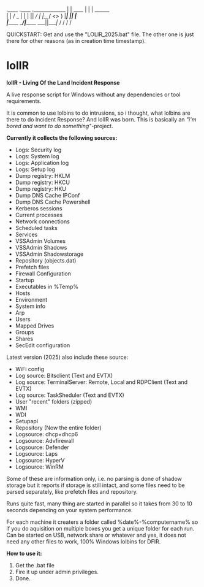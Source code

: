 .____          .____    ._____________ 
|    |    ____ |    |   |   \______   \
|    |   /  _ \|    |   |   ||       _/
|    |__(  <_> )    |___|   ||    |   \
|_______ \____/|_______ \___||____|_  /
        \/             \/           \/ 

QUICKSTART: Get and use the "LOLIR_2025.bat" file. The other one is just there for other reasons (as in creation time timestamp).

# lolIR
**lolIR - Living Of the Land Incident Response**

A live response script for Windows without any dependencies or tool requirements.

It is common to use lolbins to do intrusions, so i thought, what lolbins are there to do Incident Response?
And lolIR was born. This is basically an *"i'm bored and want to do something"*-project.

**Currently it collects the following sources:**

* Logs: Security log
* Logs: System log
* Logs: Application log
* Logs: Setup log
* Dump registry: HKLM
* Dump registry: HKCU
* Dump registry: HKU
* Dump DNS Cache IPConf
* Dump DNS Cache Powershell
* Kerberos sessions
* Current processes
* Network connections
* Scheduled tasks
* Services
* VSSAdmin Volumes
* VSSAdmin Shadows
* VSSAdmin Shadowstorage
* Repository (objects.dat)
* Prefetch files
* Firewall Configuration
* Startup
* Executables in %Temp%
* Hosts
* Environment
* System info
* Arp
* Users
* Mapped Drives
* Groups
* Shares
* SecEdit configuration

Latest version (2025) also include these source:
* WiFi config
* Log source: Bitsclient (Text and EVTX)
* Log source: TerminalServer: Remote, Local and RDPClient (Text and EVTX)
* Log source: TaskSheduler (Text and EVTX)
* User "recent" folders (zipped)
* WMI
* WDI
* Setupapi
* Repository (Now the entire folder)
* Logsource: dhcp+dhcp6
* Logsource: Advfirewall
* Logsource: Defender
* Logsource: Laps
* Logsource: HyperV
* Logsource: WinRM

Some of these are information only, i.e. no parsing is done of shadow storage but it reports if storage is still intact, and some files need to be parsed separately, like prefetch files and repository.

Runs quite fast, many thing are started in parallel so it takes from 30 to 10 seconds depending on your system performance.

For each machine it creaters a folder called %date%-%computername% so if you do aquisition on multiple boxes you get a unique folder for each run. Can be started on USB, network share or whatever and yes, it does not need any other files to work, 100% Windows lolbins for DFIR.

**How to use it:**

1. Get the .bat file
2. Fire it up under admin privileges.
3. Done.
